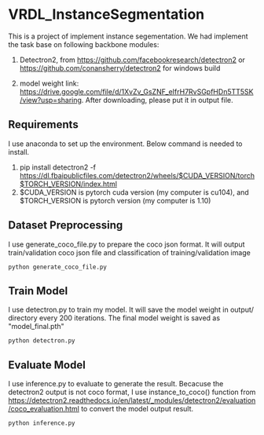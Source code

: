 # VRDL_InstanceSegmentation

This is a project of implement instance segementation. We had implement the task base on following backbone modules:

1. Detectron2, from https://github.com/facebookresearch/detectron2 or https://github.com/conansherry/detectron2 for windows build

2. model weight link: https://drive.google.com/file/d/1XvZv_GsZNF_eIfrH7RvSGpfHDn5TT5SK/view?usp=sharing. After downloading, please put it in output file.

## Requirements

I use anaconda to set up the environment. Below command is needed to install.
1. pip install detectron2 -f https://dl.fbaipublicfiles.com/detectron2/wheels/$CUDA_VERSION/torch$TORCH_VERSION/index.html
2. $CUDA_VERSION is pytorch cuda version (my computer is cu104), and $TORCH_VERSION is pytorch version (my computer is 1.10)

## Dataset Preprocessing

I use generate_coco_file.py to prepare the coco json format. It will output train/validation coco json file and classification of training/validation image

```
python generate_coco_file.py
```

## Train Model

I use detectron.py to train my model. It will save the model weight in output/ directory every 200 iterations. The final model weight is saved as "model_final.pth"   
```
python detectron.py
```

## Evaluate Model

I use inference.py to evaluate to generate the result. Becacuse the detectron2 output is not coco format, I use instance_to_coco() function from https://detectron2.readthedocs.io/en/latest/_modules/detectron2/evaluation/coco_evaluation.html to convert the model output result.

```
python inference.py
```
